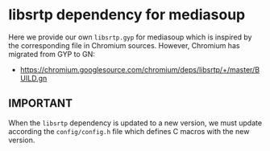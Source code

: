 # libsrtp dependency for mediasoup

Here we provide our own `libsrtp.gyp` for mediasoup which is inspired by the corresponding file in Chromium sources. However, Chromium has migrated from GYP to GN:

* https://chromium.googlesource.com/chromium/deps/libsrtp/+/master/BUILD.gn


## IMPORTANT

When the `libsrtp` dependency is updated to a new version, we must update according the `config/config.h` file which defines C macros with the new version.
